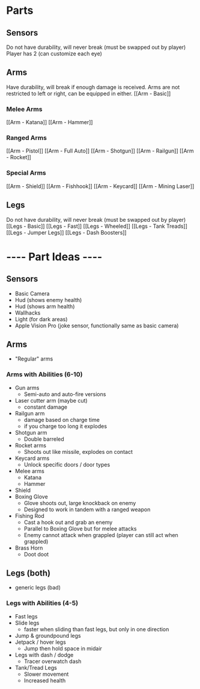 # Parts
## Sensors
Do not have durability, will never break (must be swapped out by player)
Player has 2 (can customize each eye)
## Arms
Have durability, will break if enough damage is received.
Arms are not restricted to left or right, can be equipped in either.
[[Arm - Basic]]
### Melee Arms
[[Arm - Katana]]
[[Arm - Hammer]]
### Ranged Arms
[[Arm - Pistol]]
[[Arm - Full Auto]]
[[Arm - Shotgun]]
[[Arm - Railgun]]
[[Arm - Rocket]]
### Special Arms
[[Arm - Shield]]
[[Arm - Fishhook]]
[[Arm - Keycard]]
[[Arm - Mining Laser]]

## Legs
Do not have durability, will never break (must be swapped out by player)
[[Legs - Basic]]
[[Legs - Fast]]
[[Legs - Wheeled]]
[[Legs - Tank Treads]]
[[Legs - Jumper Legs]]
[[Legs - Dash Boosters]]

# ---- Part Ideas ----
## Sensors
- Basic Camera
- Hud (shows enemy health)
- Hud (shows arm health)
- Wallhacks
- Light (for dark areas)
- Apple Vision Pro (joke sensor, functionally same as basic camera)
## Arms
- "Regular" arms
### Arms with Abilities (6-10)
- Gun arms
	- Semi-auto and auto-fire versions
- Laser cutter arm (maybe cut)
	- constant damage
- Railgun arm
	- damage based on charge time
	- if you charge too long it explodes
- Shotgun arm
	- Double barreled
- Rocket arms
	- Shoots out like missile, explodes on contact
- Keycard arms
	- Unlock specific doors / door types
- Melee arms
	- Katana
	- Hammer
- Shield
- Boxing Glove
	- Glove shoots out, large knockback on enemy
	- Designed to work in tandem with a ranged weapon
- Fishing Rod
	- Cast a hook out and grab an enemy
	- Parallel to Boxing Glove but for melee attacks
	- Enemy cannot attack when grappled (player can still act when grappled)
- Brass Horn
	- Doot doot
## Legs (both)
- generic legs (bad)
### Legs with Abilities (4-5)
- Fast legs
- Slide legs
	- faster when sliding than fast legs, but only in one direction
- Jump & groundpound legs
- Jetpack / hover legs
	- Jump then hold space in midair
- Legs with dash / dodge
	- Tracer overwatch dash
- Tank/Tread Legs
	- Slower movement
	- Increased health